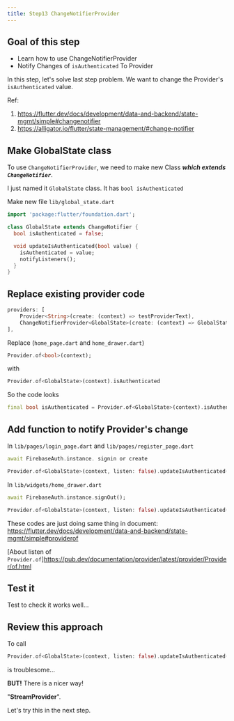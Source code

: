 ```yaml
---
title: Step13 ChangeNotifierProvider
---
```


## Goal of this step
- Learn how to use ChangeNotifierProvider
- Notify Changes of `isAuthenticated` To Provider

In this step, let's solve last step problem.
We want to change the Provider's `isAuthenticated` value.

Ref:

1. https://flutter.dev/docs/development/data-and-backend/state-mgmt/simple#changenotifier
2. https://alligator.io/flutter/state-management/#change-notifier

## Make GlobalState class
To use `ChangeNotifierProvider`, we need to make new Class ***which extends `ChangeNotifier`***.

I just named it `GlobalState` class. It has `bool isAuthenticated`

Make new file `lib/global_state.dart`
```dart
import 'package:flutter/foundation.dart';

class GlobalState extends ChangeNotifier {
  bool isAuthenticated = false;

  void updateIsAuthenticated(bool value) {
    isAuthenticated = value;
    notifyListeners();
  }
}
```

## Replace existing provider code

```dart {3} title="lib/main.dart"
providers: [
	Provider<String>(create: (context) => testProviderText),
	ChangeNotifierProvider<GlobalState>(create: (context) => GlobalState())
],
```

Replace (`home_page.dart` and `home_drawer.dart`)
```dart
Provider.of<bool>(context);
```

with

```dart
Provider.of<GlobalState>(context).isAuthenticated
```

So the code looks
```dart
final bool isAuthenticated = Provider.of<GlobalState>(context).isAuthenticated;
```

## Add function to notify Provider's change

In `lib/pages/login_page.dart` and `lib/pages/register_page.dart`
```dart
await FirebaseAuth.instance. signin or create

Provider.of<GlobalState>(context, listen: false).updateIsAuthenticated(true);
```

In `lib/widgets/home_drawer.dart` 
```dart
await FirebaseAuth.instance.signOut();

Provider.of<GlobalState>(context, listen: false).updateIsAuthenticated(false);
```

These codes are just doing same thing in document: https://flutter.dev/docs/development/data-and-backend/state-mgmt/simple#providerof

[About listen of `Provider.of`]https://pub.dev/documentation/provider/latest/provider/Provider/of.html

## Test it
Test to check it works well...

## Review this approach
To call

```dart
Provider.of<GlobalState>(context, listen: false).updateIsAuthenticated(true);
```

is troublesome...

**BUT!** There is a nicer way! 

"**StreamProvider**".

Let's try this in the next step.
